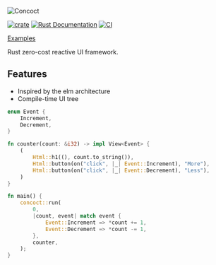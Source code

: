 ![Concoct](https://github.com/matthunz/viewbuilder/blob/main/logo.png?raw=true)

[![crate](https://img.shields.io/crates/v/concoct.svg)](https://crates.io/crates/concoct)
[![Rust Documentation](https://img.shields.io/badge/api-rustdoc-blue.svg)](https://docs.rs/crate/concoct)
[![CI](https://github.com/matthunz/concoct/actions/workflows/rust.yml/badge.svg)](https://github.com/matthunz/concoct/actions/workflows/rust.yml)

[Examples](https://github.com/concoct-rs/concoct/tree/main/examples)

Rust zero-cost reactive UI framework.

## Features
 - Inspired by the elm architecture
 - Compile-time UI tree

```rust
enum Event {
    Increment,
    Decrement,
}

fn counter(count: &i32) -> impl View<Event> {
    (
        Html::h1((), count.to_string()),
        Html::button(on("click", |_| Event::Increment), "More"),
        Html::button(on("click", |_| Event::Decrement), "Less"),
    )
}

fn main() {
    concoct::run(
        0,
        |count, event| match event {
            Event::Increment => *count += 1,
            Event::Decrement => *count -= 1,
        },
        counter,
    );
}
```

